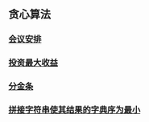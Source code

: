 ## 贪心算法

### [会议安排](./BestArrange.java)

### [投资最大收益](./FindMaxCapital.java)

### [分金条](./Gold.java)

### [拼接字符串使其结果的字典序为最小](./LowestLexicography.java)